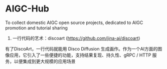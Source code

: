 # AIGC-Hub
To collect domestic AIGC open source projects, dedicated to AIGC promotion and tutorial sharing



1. 一行代码的艺术：discoart (https://github.com/jina-ai/discoart)

有了DiscoArt，一行代码就能用 Disco Diffusion 生成画作。作为一个AI方面的图像应用，它引入了一些便捷的功能，支持结果复现、持久性、gRPC / HTTP 服务，以便集成到更大规模的应用场景
